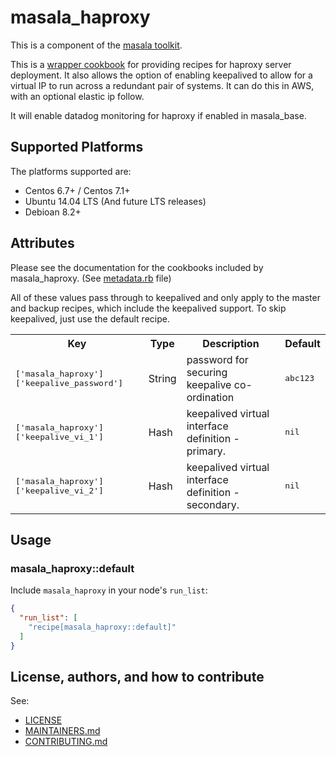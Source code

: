 # masala_haproxy

This is a component of the [masala toolkit](https://github.com/PaytmLabs/masala).

This is a [wrapper cookbook](http://blog.vialstudios.com/the-environment-cookbook-pattern/#thewrappercookbook) for providing recipes for haproxy server deployment. It also allows the option of enabling keepalived to allow for a virtual IP to run across a redundant pair of systems. It can do this in AWS, with an optional elastic ip follow.

It will enable datadog monitoring for haproxy if enabled in masala_base.

## Supported Platforms

The platforms supported are:
- Centos 6.7+ / Centos 7.1+
- Ubuntu 14.04 LTS (And future LTS releases)
- Debioan 8.2+

## Attributes

Please see the documentation for the cookbooks included by masala_haproxy. (See [metadata.rb](https://github.com/PaytmLabs/masala_haproxy/blob/develop/metadata.rb) file)

All of these values pass through to keepalived and only apply to the master and backup recipes, which include the keepalived support. To skip keepalived, just use the default recipe.

<table>
  <tr>
    <th>Key</th>
    <th>Type</th>
    <th>Description</th>
    <th>Default</th>
  </tr>
  <tr>
    <td><tt>['masala_haproxy']['keepalive_password']</tt></td>
    <td>String</td>
    <td>password for securing keepalive co-ordination</td>
    <td><tt>abc123</tt></td>
  </tr>
  <tr>
    <td><tt>['masala_haproxy']['keepalive_vi_1']</tt></td>
    <td>Hash</td>
    <td>keepalived virtual interface definition - primary.</td>
    <td><tt>nil</tt></td>
  </tr>
  <tr>
    <td><tt>['masala_haproxy']['keepalive_vi_2']</tt></td>
    <td>Hash</td>
    <td>keepalived virtual interface definition - secondary.</td>
    <td><tt>nil</tt></td>
  </tr>
</table>

## Usage

### masala_haproxy::default

Include `masala_haproxy` in your node's `run_list`:

```json
{
  "run_list": [
    "recipe[masala_haproxy::default]"
  ]
}
```

## License, authors, and how to contribute

See:
- [LICENSE](https://github.com/PaytmLabs/masala_haproxy/blob/develop/LICENSE)
- [MAINTAINERS.md](https://github.com/PaytmLabs/masala_haproxy/blob/develop/MAINTAINERS.md)
- [CONTRIBUTING.md](https://github.com/PaytmLabs/masala_haproxy/blob/develop/CONTRIBUTING.md)

